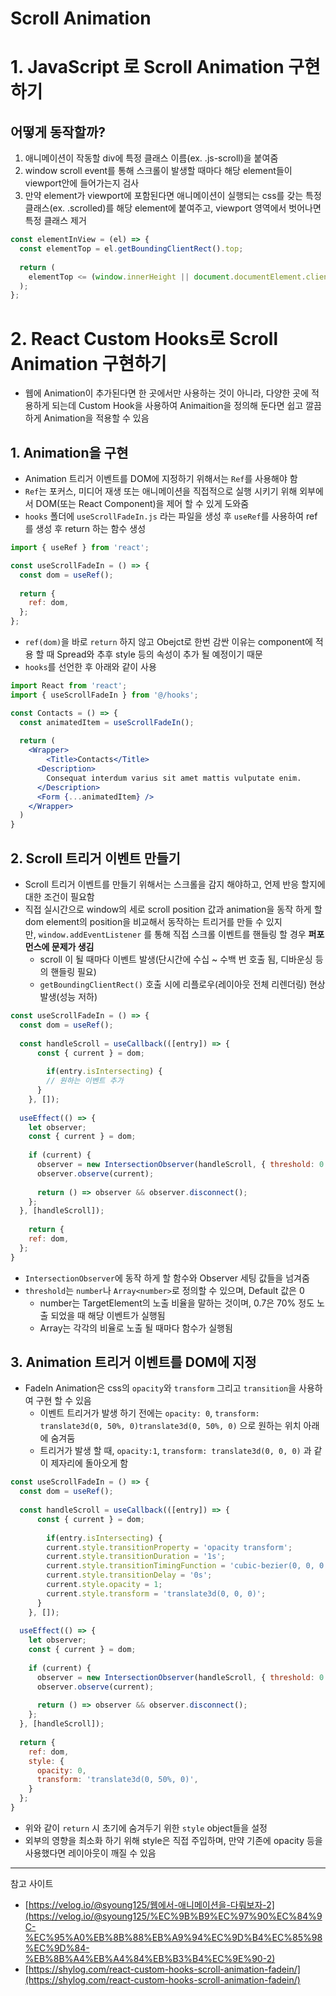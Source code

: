 # Scroll Animation

# 1. JavaScript 로 Scroll Animation 구현하기

## 어떻게 동작할까?

1. 애니메이션이 작동할 div에 특정 클래스 이름(ex. .js-scroll)을 붙여줌
2. window scroll event를 통해 스크롤이 발생할 때마다 해당 element들이 viewport안에 들어가는지 검사
3. 만약 element가 viewport에 포함된다면 애니메이션이 실행되는 css를 갖는 특정 클래스(ex. .scrolled)를 해당 element에 붙여주고, viewport 영역에서 벗어나면 특정 클래스 제거

```jsx
const elementInView = (el) => {
  const elementTop = el.getBoundingClientRect().top;
 
  return (
    elementTop <= (window.innerHeight || document.documentElement.clientHeight)
  );
};
```

# 2. React Custom Hooks로 Scroll Animation 구현하기

- 웹에 Animation이 추가된다면 한 곳에서만 사용하는 것이 아니라, 다양한 곳에 적용하게 되는데 Custom Hook을 사용하여 Animaition을 정의해 둔다면 쉽고 깔끔하게 Animation을 적용할 수 있음

## 1. Animation을 구현

- Animation 트리거 이벤트를 DOM에 지정하기 위해서는 `Ref`를 사용해야 함
- `Ref`는 포커스, 미디어 재생 또는 애니메이션을 직접적으로 실행 시키기 위해 외부에서 DOM(또는 React Component)을 제어 할 수 있게 도와줌
- `hooks` 폴더에 `useScrollFadeIn.js` 라는 파일을 생성 후 `useRef`를 사용하여 ref를 생성 후 return 하는 함수 생성

```jsx
import { useRef } from 'react';

const useScrollFadeIn = () => {
  const dom = useRef();
  
  return {
    ref: dom,
  };
};
```

- `ref(dom)`을 바로 `return` 하지 않고 Obejct로 한번 감싼 이유는 component에 적용 할 때 Spread와 추후 style 등의 속성이 추가 될 예정이기 때문
- `hooks`를 선언한 후 아래와 같이 사용

```jsx
import React from 'react';
import { useScrollFadeIn } from '@/hooks';

const Contacts = () => {
  const animatedItem = useScrollFadeIn();
  
  return (
  	<Wrapper>
    	<Title>Contacts</Title>
      <Description>
      	Consequat interdum varius sit amet mattis vulputate enim.
      </Description>
      <Form {...animatedItem} />
    </Wrapper>
  )
}
```

## 2. Scroll 트리거 이벤트 만들기

- Scroll 트리거 이벤트를 만들기 위해서는 스크롤을 감지 해야하고, 언제 반응 할지에 대한 조건이 필요함
- 직접 실시간으로 window의 세로 scroll position 값과 animation을 동작 하게 할 dom element의 position을 비교해서 동작하는 트리거를 만들 수 있지만, `window.addEventListener` 를 통해 직접 스크롤 이벤트를 핸들링 할 경우 **퍼포먼스에 문제가 생김**
    - scroll 이 될 때마다 이벤트 발생(단시간에 수십 ~ 수백 번 호출 됨, 디바운싱 등의 핸들링 필요)
    - `getBoundingClientRect()` 호출 시에 리플로우(레이아웃 전체 리렌더링) 현상 발생(성능 저하)

```jsx
const useScrollFadeIn = () => {
  const dom = useRef();
  
  const handleScroll = useCallback(([entry]) => {
      const { current } = dom;
    	
    	if(entry.isIntersecting) {
        // 원하는 이벤트 추가
      }
    }, []);
  
  useEffect(() => {
    let observer;
    const { current } = dom;
    
    if (current) {
      observer = new IntersectionObserver(handleScroll, { threshold: 0.7 });
      observer.observe(current);
      
      return () => observer && observer.disconnect();
    };
  }, [handleScroll]);
  
    return {
    ref: dom,
  };
}
```

- `IntersectionObserver`에 동작 하게 할 함수와 Observer 세팅 값들을 넘겨줌
- `threshold`는 `number`나 `Array<number>`로 정의할 수 있으며, Default 값은 0
    - number는 TargetElement의 노출 비율을 말하는 것이며, 0.7은 70% 정도 노출 되었을 때 해당 이벤트가 실행됨
    - Array는 각각의 비율로 노출 될 때마다 함수가 실행됨

## 3. Animation 트리거 이벤트를 DOM에 지정

- FadeIn Animation은 css의 `opacity`와 `transform` 그리고 `transition`을 사용하여 구현 할 수 있음
    - 이벤트 트리거가 발생 하기 전에는 `opacity: 0`, `transform: translate3d(0, 50%, 0)translate3d(0, 50%, 0)` 으로 원하는 위치 아래에 숨겨둠
    - 트리거가 발생 할 때, `opacity:1`, `transform: translate3d(0, 0, 0)` 과 같이 제자리에 돌아오게 함

```jsx
const useScrollFadeIn = () => {
  const dom = useRef();
  
  const handleScroll = useCallback(([entry]) => {
      const { current } = dom;
    	
    	if(entry.isIntersecting) {
        current.style.transitionProperty = 'opacity transform';
        current.style.transitionDuration = '1s';
        current.style.transitionTimingFunction = 'cubic-bezier(0, 0, 0.2, 1)';
        current.style.transitionDelay = '0s';
        current.style.opacity = 1;
        current.style.transform = 'translate3d(0, 0, 0)';
      }
    }, []);
  
  useEffect(() => {
    let observer;
    const { current } = dom;
    
    if (current) {
      observer = new IntersectionObserver(handleScroll, { threshold: 0.7 });
      observer.observe(current);
      
      return () => observer && observer.disconnect();
    };
  }, [handleScroll]);
  
  return {
    ref: dom,
    style: {
      opacity: 0,
      transform: 'translate3d(0, 50%, 0)',
    }
  };
}
```

- 위와 같이 `return` 시 초기에 숨겨두기 위한 `style` object들을 설정
- 외부의 영향을 최소화 하기 위해 style은 직접 주입하며, 만약 기존에 opacity 등을 사용했다면 레이아웃이 깨질 수 있음

---

참고 사이트

- [https://velog.io/@syoung125/웹에서-애니메이션을-다뤄보자-2](https://velog.io/@syoung125/%EC%9B%B9%EC%97%90%EC%84%9C-%EC%95%A0%EB%8B%88%EB%A9%94%EC%9D%B4%EC%85%98%EC%9D%84-%EB%8B%A4%EB%A4%84%EB%B3%B4%EC%9E%90-2)
- [https://shylog.com/react-custom-hooks-scroll-animation-fadein/](https://shylog.com/react-custom-hooks-scroll-animation-fadein/)